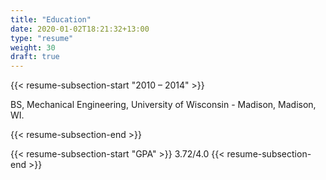```yaml
---
title: "Education"
date: 2020-01-02T18:21:32+13:00
type: "resume"
weight: 30
draft: true
---
```


{{< resume-subsection-start "2010 – 2014" >}}

BS, Mechanical Engineering, University of Wisconsin - Madison, Madison, WI.

{{< resume-subsection-end >}}

{{< resume-subsection-start "GPA" >}}
3.72/4.0
{{< resume-subsection-end >}}